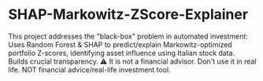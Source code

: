 # SHAP-Markowitz-ZScore-Explainer
This project addresses the "black-box" problem in automated investment: Uses Random Forest &amp; SHAP to predict/explain Markowitz-optimized portfolio Z-scores, identifying asset influence using Italian stock data. Builds crucial transparency. ⚠️ It is not a financial advisor. Don't use it in real life. NOT financial advice/real-life investment tool. 
